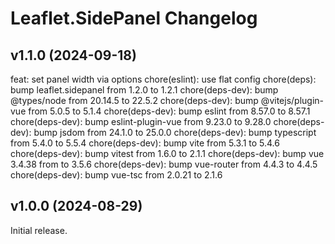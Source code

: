 # Leaflet.SidePanel Changelog

## v1.1.0 (2024-09-18)

feat: set panel width via options
chore(eslint): use flat config
chore(deps): bump leaflet.sidepanel from 1.2.0 to 1.2.1
chore(deps-dev): bump @types/node from 20.14.5 to 22.5.2
chore(deps-dev): bump @vitejs/plugin-vue from 5.0.5 to 5.1.4
chore(deps-dev): bump eslint from 8.57.0 to 8.57.1
chore(deps-dev): bump eslint-plugin-vue from 9.23.0 to 9.28.0
chore(deps-dev): bump jsdom from 24.1.0 to 25.0.0
chore(deps-dev): bump typescript from 5.4.0 to 5.5.4
chore(deps-dev): bump vite from 5.3.1 to 5.4.6
chore(deps-dev): bump vitest from 1.6.0 to 2.1.1
chore(deps-dev): bump vue 3.4.38 from to 3.5.6
chore(deps-dev): bump vue-router from 4.4.3 to 4.4.5
chore(deps-dev): bump vue-tsc from 2.0.21 to 2.1.6

## v1.0.0 (2024-08-29)

Initial release.
